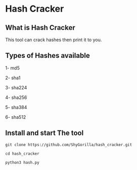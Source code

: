 # Hash Cracker

## What is Hash Cracker
This tool can crack hashes then print it to you. 

## Types of Hashes available
1- md5

2- sha1

3- sha224

4- sha256

5- sha384

6- sha512

## Install and start The tool 

`git clone https://github.com/ShyGorilla/hash_cracker.git`

`cd hash_cracker`

`python3 hash.py`

